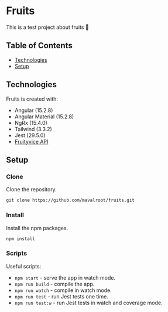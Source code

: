 # Fruits

This is a test project about fruits :apple:

## Table of Contents
* [Technologies](#technologies-used)
* [Setup](#setup)

## Technologies

Fruits is created with:

- Angular (15.2.8)
- Angular Material (15.2.8)
- NgRx (15.4.0)
- Tailwind (3.3.2)
- Jest (29.5.0)
- [Fruityvice API](https://fruityvice.com/)

## Setup

### Clone

Clone the repository.

```shell
git clone https://github.com/mavalroot/fruits.git
```

### Install

Install the npm packages.

```shell
npm install
```

### Scripts

Useful scripts:

* `npm start` - serve the app in watch mode.
* `npm run build` - compile the app.
* `npm run watch` - compile in watch mode.
* `npm run test` - run Jest tests one time.
* `npm run test:w` - run Jest tests in watch and coverage mode.
